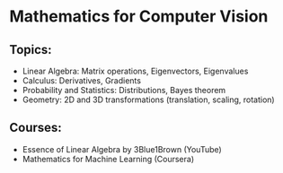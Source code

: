 # Mathematics for Computer Vision

## Topics:
- Linear Algebra: Matrix operations, Eigenvectors, Eigenvalues
- Calculus: Derivatives, Gradients
- Probability and Statistics: Distributions, Bayes theorem
- Geometry: 2D and 3D transformations (translation, scaling, rotation)

## Courses:
- Essence of Linear Algebra by 3Blue1Brown (YouTube)
- Mathematics for Machine Learning (Coursera)